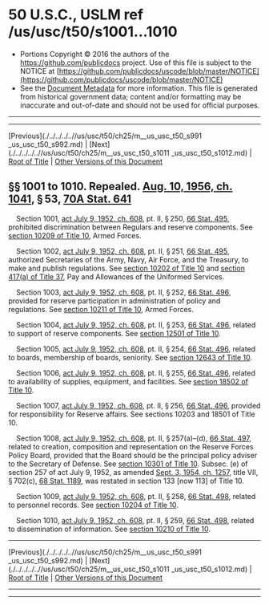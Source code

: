---
---

# 50 U.S.C., USLM ref /us/usc/t50/s1001...1010

* Portions Copyright © 2016 the authors of the https://github.com/publicdocs project.
  Use of this file is subject to the NOTICE at [https://github.com/publicdocs/uscode/blob/master/NOTICE](https://github.com/publicdocs/uscode/blob/master/NOTICE)
* See the [Document Metadata](././../../../..//README.md) for more information.
  This file is generated from historical government data; content and/or formatting may be inaccurate and out-of-date and should not be used for official purposes.

----------
----------

[Previous](./../../../..//us/usc/t50/ch25/m__us_usc_t50_s991 _us_usc_t50_s992.md) | [Next](./../../../..//us/usc/t50/ch25/m__us_usc_t50_s1011 _us_usc_t50_s1012.md) | [Root of Title](./../../../../) | [Other Versions of this Document](https://publicdocs.github.io/go/links?ns=uslm&ref=%2Fus%2Fusc%2Ft50%2Fs1001...1010)

## §§ 1001 to 1010. Repealed. [Aug. 10, 1956, ch. 1041][/us/act/1956-08-10/ch1041], § 53, [70A Stat. 641][/us/stat/70A/641]

    Section 1001, [act July 9, 1952, ch. 608][/us/act/1952-07-09/ch608], pt. II, § 250, [66 Stat. 495][/us/stat/66/495], prohibited discrimination between Regulars and reserve components. See [section 10209 of Title 10][/us/usc/t10/s10209], Armed Forces.

    Section 1002, [act July 9, 1952, ch. 608][/us/act/1952-07-09/ch608], pt. II, § 251, [66 Stat. 495][/us/stat/66/495], authorized Secretaries of the Army, Navy, Air Force, and the Treasury, to make and publish regulations. See [section 10202 of Title 10][/us/usc/t10/s10202] and [section 417(a) of Title 37][/us/usc/t37/s417/a], Pay and Allowances of the Uniformed Services.

    Section 1003, [act July 9, 1952, ch. 608][/us/act/1952-07-09/ch608], pt. II, § 252, [66 Stat. 496][/us/stat/66/496], provided for reserve participation in administration of policy and regulations. See [section 10211 of Title 10][/us/usc/t10/s10211], Armed Forces.

    Section 1004, [act July 9, 1952, ch. 608][/us/act/1952-07-09/ch608], pt. II, § 253, [66 Stat. 496][/us/stat/66/496], related to support of reserve components. See [section 12501 of Title 10][/us/usc/t10/s12501].

    Section 1005, [act July 9, 1952, ch. 608][/us/act/1952-07-09/ch608], pt. II, § 254, [66 Stat. 496][/us/stat/66/496], related to boards, membership of boards, seniority. See [section 12643 of Title 10][/us/usc/t10/s12643].

    Section 1006, [act July 9, 1952, ch. 608][/us/act/1952-07-09/ch608], pt. II, § 255, [66 Stat. 496][/us/stat/66/496], related to availability of supplies, equipment, and facilities. See [section 18502 of Title 10][/us/usc/t10/s18502].

    Section 1007, [act July 9, 1952, ch. 608][/us/act/1952-07-09/ch608], pt. II, § 256, [66 Stat. 496][/us/stat/66/496], provided for responsibility for Reserve affairs. See sections 10203 and 18501 of Title 10.

    Section 1008, [act July 9, 1952, ch. 608][/us/act/1952-07-09/ch608], pt. II, § 257(a)–(d), [66 Stat. 497][/us/stat/66/497], related to creation, composition and representation on the Reserve Forces Policy Board, provided that the Board should be the principal policy adviser to the Secretary of Defense. See [section 10301 of Title 10][/us/usc/t10/s10301]. Subsec. (e) of section 257 of act July 9, 1952, as amended [Sept. 3, 1954, ch. 1257][/us/act/1954-09-03/ch1257], title VII, § 702(c), [68 Stat. 1189][/us/stat/68/1189], was restated in section 133 \[now 113\] of Title 10.

    Section 1009, [act July 9, 1952, ch. 608][/us/act/1952-07-09/ch608], pt. II, § 258, [66 Stat. 498][/us/stat/66/498], related to personnel records. See [section 10204 of Title 10][/us/usc/t10/s10204].

    Section 1010, [act July 9, 1952, ch. 608][/us/act/1952-07-09/ch608], pt. II, § 259, [66 Stat. 498][/us/stat/66/498], related to dissemination of information. See [section 10210 of Title 10][/us/usc/t10/s10210].

----------

[Previous](./../../../..//us/usc/t50/ch25/m__us_usc_t50_s991 _us_usc_t50_s992.md) | [Next](./../../../..//us/usc/t50/ch25/m__us_usc_t50_s1011 _us_usc_t50_s1012.md) | [Root of Title](./../../../../) | [Other Versions of this Document](https://publicdocs.github.io/go/links?ns=uslm&ref=%2Fus%2Fusc%2Ft50%2Fs1001...1010)

----------
----------

[/us/act/1956-08-10/ch1041]: https://publicdocs.github.io/go/links?ns=uslm&ref=%2Fus%2Fact%2F1956-08-10%2Fch1041
[/us/stat/70A/641]: https://publicdocs.github.io/go/links?ns=uslm&ref=%2Fus%2Fstat%2F70A%2F641
[/us/act/1952-07-09/ch608]: https://publicdocs.github.io/go/links?ns=uslm&ref=%2Fus%2Fact%2F1952-07-09%2Fch608
[/us/stat/66/495]: https://publicdocs.github.io/go/links?ns=uslm&ref=%2Fus%2Fstat%2F66%2F495
[/us/usc/t10/s10209]: https://publicdocs.github.io/go/links?ns=uslm&ref=%2Fus%2Fusc%2Ft10%2Fs10209
[/us/act/1952-07-09/ch608]: https://publicdocs.github.io/go/links?ns=uslm&ref=%2Fus%2Fact%2F1952-07-09%2Fch608
[/us/stat/66/495]: https://publicdocs.github.io/go/links?ns=uslm&ref=%2Fus%2Fstat%2F66%2F495
[/us/usc/t10/s10202]: https://publicdocs.github.io/go/links?ns=uslm&ref=%2Fus%2Fusc%2Ft10%2Fs10202
[/us/usc/t37/s417/a]: https://publicdocs.github.io/go/links?ns=uslm&ref=%2Fus%2Fusc%2Ft37%2Fs417%2Fa
[/us/act/1952-07-09/ch608]: https://publicdocs.github.io/go/links?ns=uslm&ref=%2Fus%2Fact%2F1952-07-09%2Fch608
[/us/stat/66/496]: https://publicdocs.github.io/go/links?ns=uslm&ref=%2Fus%2Fstat%2F66%2F496
[/us/usc/t10/s10211]: https://publicdocs.github.io/go/links?ns=uslm&ref=%2Fus%2Fusc%2Ft10%2Fs10211
[/us/act/1952-07-09/ch608]: https://publicdocs.github.io/go/links?ns=uslm&ref=%2Fus%2Fact%2F1952-07-09%2Fch608
[/us/stat/66/496]: https://publicdocs.github.io/go/links?ns=uslm&ref=%2Fus%2Fstat%2F66%2F496
[/us/usc/t10/s12501]: https://publicdocs.github.io/go/links?ns=uslm&ref=%2Fus%2Fusc%2Ft10%2Fs12501
[/us/act/1952-07-09/ch608]: https://publicdocs.github.io/go/links?ns=uslm&ref=%2Fus%2Fact%2F1952-07-09%2Fch608
[/us/stat/66/496]: https://publicdocs.github.io/go/links?ns=uslm&ref=%2Fus%2Fstat%2F66%2F496
[/us/usc/t10/s12643]: https://publicdocs.github.io/go/links?ns=uslm&ref=%2Fus%2Fusc%2Ft10%2Fs12643
[/us/act/1952-07-09/ch608]: https://publicdocs.github.io/go/links?ns=uslm&ref=%2Fus%2Fact%2F1952-07-09%2Fch608
[/us/stat/66/496]: https://publicdocs.github.io/go/links?ns=uslm&ref=%2Fus%2Fstat%2F66%2F496
[/us/usc/t10/s18502]: https://publicdocs.github.io/go/links?ns=uslm&ref=%2Fus%2Fusc%2Ft10%2Fs18502
[/us/act/1952-07-09/ch608]: https://publicdocs.github.io/go/links?ns=uslm&ref=%2Fus%2Fact%2F1952-07-09%2Fch608
[/us/stat/66/496]: https://publicdocs.github.io/go/links?ns=uslm&ref=%2Fus%2Fstat%2F66%2F496
[/us/act/1952-07-09/ch608]: https://publicdocs.github.io/go/links?ns=uslm&ref=%2Fus%2Fact%2F1952-07-09%2Fch608
[/us/stat/66/497]: https://publicdocs.github.io/go/links?ns=uslm&ref=%2Fus%2Fstat%2F66%2F497
[/us/usc/t10/s10301]: https://publicdocs.github.io/go/links?ns=uslm&ref=%2Fus%2Fusc%2Ft10%2Fs10301
[/us/act/1954-09-03/ch1257]: https://publicdocs.github.io/go/links?ns=uslm&ref=%2Fus%2Fact%2F1954-09-03%2Fch1257
[/us/stat/68/1189]: https://publicdocs.github.io/go/links?ns=uslm&ref=%2Fus%2Fstat%2F68%2F1189
[/us/act/1952-07-09/ch608]: https://publicdocs.github.io/go/links?ns=uslm&ref=%2Fus%2Fact%2F1952-07-09%2Fch608
[/us/stat/66/498]: https://publicdocs.github.io/go/links?ns=uslm&ref=%2Fus%2Fstat%2F66%2F498
[/us/usc/t10/s10204]: https://publicdocs.github.io/go/links?ns=uslm&ref=%2Fus%2Fusc%2Ft10%2Fs10204
[/us/act/1952-07-09/ch608]: https://publicdocs.github.io/go/links?ns=uslm&ref=%2Fus%2Fact%2F1952-07-09%2Fch608
[/us/stat/66/498]: https://publicdocs.github.io/go/links?ns=uslm&ref=%2Fus%2Fstat%2F66%2F498
[/us/usc/t10/s10210]: https://publicdocs.github.io/go/links?ns=uslm&ref=%2Fus%2Fusc%2Ft10%2Fs10210


